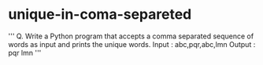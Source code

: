 # unique-in-coma-separeted
''' Q. Write a Python program that accepts a comma separated sequence of words as input and prints the unique words. Input   : abc,pqr,abc,lmn Output  : pqr lmn '''
